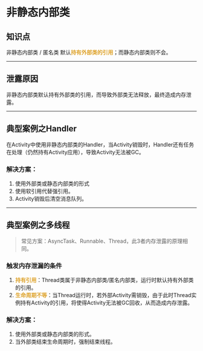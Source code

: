 # 非静态内部类

## 知识点

非静态内部类 / 匿名类 默认<font color=#dea32c>**持有外部类的引用**</font>；而静态内部类则不会。
***
## 泄露原因

非静态内部类默认持有外部类的引用，而导致外部类无法释放，最终造成内存泄露。
***
## 典型案例之Handler

在Activity中使用非静态内部类的Handler，当Activity销毁时，Handler还有任务在处理（仍然持有Activity应用），导致Activity无法被GC。

### 解决方案：
1. 使用外部类或静态内部类的形式
2. 使用软引用代替强引用。
3. Activity销毁后清空消息队列。
***
## 典型案例之多线程
> 常见方案：AsyncTask、Runnable、Thread，此3者内存泄露的原理相同。

### 触发内存泄漏的条件
1. <font color=#dea32c>**持有引用**</font>：Thread类属于非静态内部类/匿名内部类，运行时默认持有外部类的引用。
2. <font color=#dea32c>**生命周期不等**</font>：当Thread运行时，若外部Activity需销毁，由于此时Thread实例持有Activity的引用，将使得Activity无法被GC回收，从而造成内存泄露。

### 解决方案：
1. 使用外部类或静态内部类的形式。
2. 当外部类结束生命周期时，强制结束线程。


